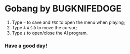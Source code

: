 # Gobang by BUGKNIFEDOGE

1. Type `~` to save and `ESC` to open the menu when playing;
2. Type `A` `W` `S` `D` to move the cursor;
3. Type `I` to open/close the AI program.

### Have a good day!
